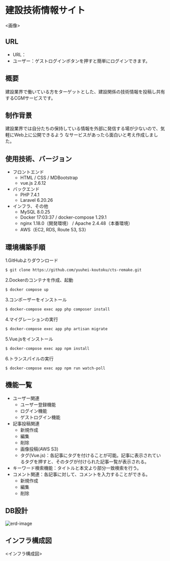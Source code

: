 # 建設技術情報サイト
<画像>

## URL
- URL：<URL>
- ユーザー：ゲストログインボタンを押すと簡単にログインできます。

## 概要
建設業界で働いている方をターゲットとした、建設関係の技術情報を投稿し共有するCGMサービスです。

## 制作背景
建設業界では自分たちの保持している情報を外部に発信する場が少ないので、気軽にWeb上に公開できるよう
なサービスがあったら面白いと考え作成しました。

## 使用技術、バージョン
- フロントエンド
    - HTML / CSS / MDBootstrap
    - vue.js 2.6.12
- バックエンド
    - PHP 7.4.1
    - Laravel 6.20.26
- インフラ、その他
    - MySQL 8.0.25
    - Docker 17:03:37 / docker-compose 1.29.1
    - nginx 1.18.0（開発環境） / Apache 2.4.48（本番環境）
    - AWS（EC2, RDS, Route 53, S3）

## 環境構築手順
1.GitHubよりダウンロード
```
$ git clone https://github.com/yuuhei-koutoku/cts-remake.git
```
2.Dockerのコンテナを作成、起動
```
$ docker compose up
```
3.コンポーザーをインストール
```
$ docker-compose exec app php composer install
```
4.マイグレーションの実行
```
$ docker-compose exec app php artisan migrate
```
5.Vue.jsをインストール
```
$ docker-compose exec app npm install
```
6.トランスパイルの実行
```
$ docker-compose exec app npm run watch-poll
```

## 機能一覧
- ユーザー関連
    - ユーザー登録機能
    - ログイン機能
    - ゲストログイン機能
- 記事投稿関連
    - 新規作成
    - 編集
    - 削除
    - 画像投稿(AWS S3)
    - タグ(Vue.js)：各記事にタグを付けることが可能。記事に表示されているタグを押すと、そのタグが付けられた記事一覧が表示される。
- キーワード検索機能：タイトルと本文より部分一致検索を行う。
- コメント関連：各記事に対して、コメントを入力することができる。
    - 新規作成
    - 編集
    - 削除

## DB設計
![erd-image](./docs/images/cts-remake_erd.PNG)

## インフラ構成図
<インフラ構成図>
